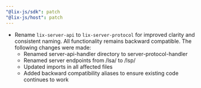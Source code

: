 ```yaml
---
"@lix-js/sdk": patch
"@lix-js/host": patch
---
```


- Rename `lix-server-api` to `lix-server-protocol` for improved clarity and consistent naming. All functionality remains backward compatible. The following changes were made:
  - Renamed server-api-handler directory to server-protocol-handler
  - Renamed server endpoints from /lsa/ to /lsp/
  - Updated imports in all affected files
  - Added backward compatibility aliases to ensure existing code continues to work